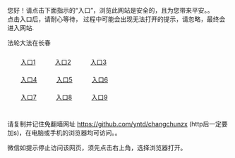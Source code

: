 您好！请点击下面指示的“入口”，浏览此网站是安全的，且为您带来平安。。 <br/>
点击入口后，请耐心等待， 过程中可能会出现无法打开的提示，请忽略，最终会进入网站. </br>

法轮大法在长春<br/>
<div style="padding:10px"><a style="margin:20px" target="_blank" href="https://d2wrx8ou1xvegt.cloudfront.net/2Qpsp?cmpqnnzm" id="ccLink1" rel="nofollow">入口1</a> <a target="_blank" style="margin:20px" href="https://d4vj6ky5fxpbe.cloudfront.net/2Qpsp?pluysy" id="ccLink2" rel="nofollow">入口2</a> <a style="margin:20px" target="_blank" href="https://d359xrtno8imbm.cloudfront.net/2Qpsp?kygnnrov" id="ccLink3" rel="nofollow">入口3</a></div>

<div style="padding:10px" ><a style="margin:20px" target="_blank" href="https://d2wrx8ou1xvegt.cloudfront.net/2Qpsp?cmpqnnzm" id="ccLink4" rel="nofollow">入口4</a> <a style="margin:20px" href="https://d4vj6ky5fxpbe.cloudfront.net/2Qpsp?pluysy" target="_blank" id="ccLink5" rel="nofollow">入口5</a> <a style="margin:20px" href="https://d359xrtno8imbm.cloudfront.net/2Qpsp?kygnnrov" target="_blank" id="ccLink6" rel="nofollow">入口6</a></div>

<div style="padding:10px"><a style="margin:20px" target="_blank" href="https://d2wrx8ou1xvegt.cloudfront.net/2Qpsp?cmpqnnzm" id="ccLink7" rel="nofollow">入口7</a> <a style="margin:20px" href="https://d4vj6ky5fxpbe.cloudfront.net/2Qpsp?pluysy" target="_blank" id="ccLink8" rel="nofollow">入口8</a> <a style="margin:20px" target="_blank" href="https://d359xrtno8imbm.cloudfront.net/2Qpsp?kygnnrov" id="ccLink9" rel="nofollow">入口9</a></div>

<br/>



请复制并记住免翻墙网址 https://github.com/yntd/changchunzx (http后一定要加s)，在电脑或手机的浏览器均可访问。。<br/>

微信如提示停止访问该网页，须先点击右上角，选择浏览器打开。

